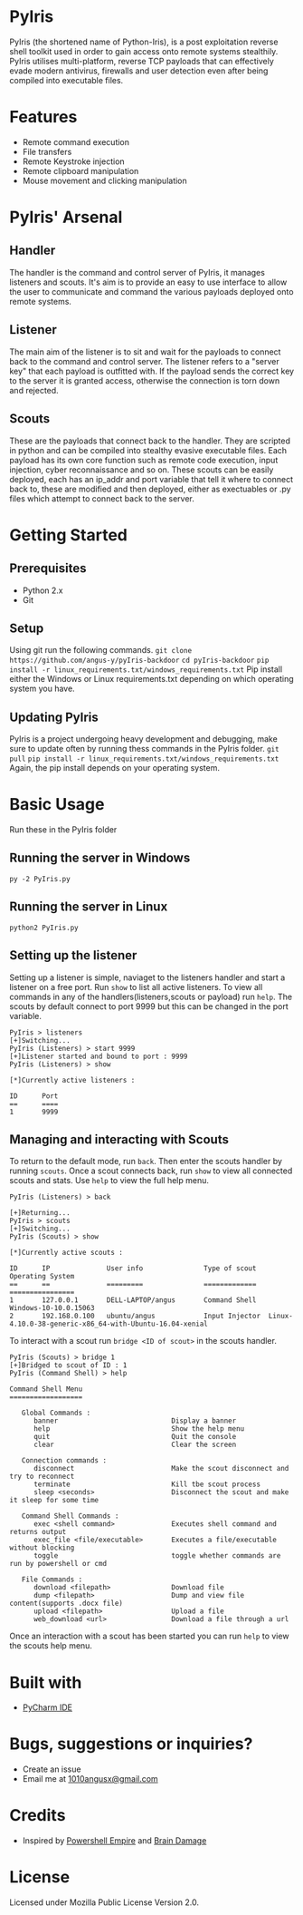 # PyIris
PyIris (the shortened name of Python-Iris), is a post exploitation reverse shell toolkit used in order to gain access onto remote 
systems stealthily. PyIris utilises multi-platform, reverse TCP payloads that can effectively evade modern antivirus, firewalls and user 
detection even after being compiled into executable files.

# Features
- Remote command execution
- File transfers
- Remote Keystroke injection
- Remote clipboard manipulation
- Mouse movement and clicking manipulation

# PyIris' Arsenal
## Handler
The handler is the command and control server of PyIris, it manages listeners and scouts. It's aim is to provide an easy to use 
interface to allow the user to communicate and command the various payloads deployed onto remote systems.
## Listener
The main aim of the listener is to sit and wait for the payloads to connect back to the command and control server. The listener 
refers to a "server key" that each payload is outfitted with. If the payload sends the correct key to the server it is granted access, 
otherwise the connection is torn down and rejected.
## Scouts
These are the payloads that connect back to the handler. They are scripted in python and can be compiled into stealthy evasive 
executable files. Each payload has its own core function such as remote code execution, input injection, cyber reconnaissance and so on. 
These scouts can be easily deployed, each has an ip_addr and port variable that tell it where to connect back to, these are modified and 
then deployed, either as exectuables or .py files which attempt to connect back to the server.

# Getting Started
## Prerequisites
- Python 2.x
- Git
## Setup
Using git run the following commands.
```git clone https://github.com/angus-y/pyIris-backdoor```
```cd pyIris-backdoor```
```pip install -r linux_requirements.txt/windows_requirements.txt```
Pip install either the Windows or Linux requirements.txt depending on which operating system you have.
## Updating PyIris
PyIris is a project undergoing heavy development and debugging, make sure to update often by running thess commands in the PyIris
folder.
```git pull```
```pip install -r linux_requirements.txt/windows_requirements.txt```
Again, the pip install depends on your operating system.

# Basic Usage
Run these in the PyIris folder
## Running the server in Windows
```py -2 PyIris.py```
## Running the server in Linux
```python2 PyIris.py```
## Setting up the listener
Setting up a listener is simple, naviaget to the listeners handler and start a listener on a free port. Run ```show``` to list all 
active listeners. To view all commands in any of the handlers(listeners,scouts or payload) run ```help```. The scouts by default connect 
to port 9999 but this can be changed in the port variable.
```
PyIris > listeners
[+]Switching...
PyIris (Listeners) > start 9999
[+]Listener started and bound to port : 9999
PyIris (Listeners) > show

[*]Currently active listeners :

ID      Port
==      ====
1       9999
```
## Managing and interacting with Scouts
To return to the default mode, run ```back```. Then enter the scouts handler by running ```scouts```. Once a scout connects back, run 
```show``` to view all connected scouts and stats. Use ```help``` to view the full help menu.
```
PyIris (Listeners) > back

[+]Returning...
PyIris > scouts
[+]Switching...
PyIris (Scouts) > show

[*]Currently active scouts :

ID      IP              User info               Type of scout   Operating System
==      ==              =========               =============   ================
1       127.0.0.1       DELL-LAPTOP/angus       Command Shell   Windows-10-10.0.15063
2       192.168.0.100   ubuntu/angus            Input Injector  Linux-4.10.0-38-generic-x86_64-with-Ubuntu-16.04-xenial
```
To interact with a scout run ```bridge <ID of scout>``` in the scouts handler.
```
PyIris (Scouts) > bridge 1
[+]Bridged to scout of ID : 1
PyIris (Command Shell) > help

Command Shell Menu
==================

   Global Commands :
      banner                            Display a banner
      help                              Show the help menu
      quit                              Quit the console
      clear                             Clear the screen

   Connection commands :
      disconnect                        Make the scout disconnect and try to reconnect
      terminate                         Kill tbe scout process
      sleep <seconds>                   Disconnect the scout and make it sleep for some time

   Command Shell Commands :
      exec <shell command>              Executes shell command and returns output
      exec_file <file/executable>       Executes a file/executable without blocking
      toggle                            toggle whether commands are run by powershell or cmd

   File Commands :
      download <filepath>               Download file
      dump <filepath>                   Dump and view file content(supports .docx file)
      upload <filepath>                 Upload a file
      web_download <url>                Download a file through a url
```
Once an interaction with a scout has been started you can run ```help``` to view the scouts help menu.

# Built with
- [PyCharm IDE](https://www.jetbrains.com/pycharm/)

# Bugs, suggestions or inquiries?
- Create an issue
- Email me at 1010angusx@gmail.com

# Credits
- Inspired by [Powershell Empire](https://github.com/EmpireProject/Empire) and [Brain Damage](https://github.com/mehulj94/BrainDamage)

# License
Licensed under Mozilla Public License Version 2.0.
